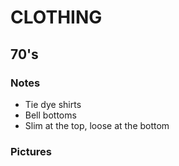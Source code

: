 # CLOTHING

## 70's

### Notes
* Tie dye shirts
* Bell bottoms
* Slim at the top, loose at the bottom

### Pictures